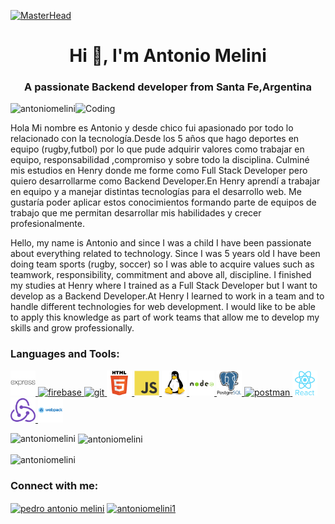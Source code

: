 [![MasterHead](https://media.geeksforgeeks.org/wp-content/cdn-uploads/20220309002834/7-Skills-to-Become-a-Backend-Developer.png)](https://rishavchanda.io)
<h1 align="center">Hi 👋, I'm Antonio Melini</h1>
<h3 align="center">A passionate Backend developer from Santa Fe,Argentina</h3>
<img align="right" alt="Coding" width="400" src="https://camo.githubusercontent.com/c1dcb74cc1c1835b1d716f5051499a2814c683c806b15f04b0eba492863703e9/68747470733a2f2f63646e2e6472696262626c652e636f6d2f75736572732f3733303730332f73637265656e73686f74732f363538313234332f6176656e746f2e676966"/>

<p align="left"> <img src="https://komarev.com/ghpvc/?username=antoniomelini&label=Profile%20views&color=0e75b6&style=flat" alt="antoniomelini" /> </p>


Hola Mi nombre es Antonio y desde chico fui apasionado por todo lo relacionado con la tecnología.Desde los 5 años que hago deportes en equipo (rugby,futbol) por lo que pude adquirir valores como trabajar en equipo, responsabilidad ,compromiso y sobre todo la disciplina.
 Culminé mis estudios en  Henry donde me forme como Full Stack Developer pero quiero desarrollarme como Backend Developer.En Henry
aprendí a trabajar en equipo y a manejar distintas tecnologías para el desarrollo web.
Me gustaría poder aplicar estos conocimientos formando parte de equipos de trabajo que me permitan desarrollar mis habilidades y crecer profesionalmente.

Hello, my name is Antonio and since I was a child I have been passionate about everything related to technology. Since I was 5 years old I have been doing team sports (rugby, soccer) so I was able to acquire values such as teamwork, responsibility, commitment and above all, discipline.
 I finished my studies at Henry where I trained as a Full Stack Developer but I want to develop as a Backend Developer.At Henry
I learned to work in a team and to handle different technologies for web development.
I would like to be able to apply this knowledge as part of work teams that allow me to develop my skills and grow professionally.


<h3 align="left">Languages and Tools:</h3>
<p align="left"> <a href="https://expressjs.com" target="_blank" rel="noreferrer"> <img src="https://raw.githubusercontent.com/devicons/devicon/master/icons/express/express-original-wordmark.svg" alt="express" width="40" height="40"/> </a> <a href="https://firebase.google.com/" target="_blank" rel="noreferrer"> <img src="https://www.vectorlogo.zone/logos/firebase/firebase-icon.svg" alt="firebase" width="40" height="40"/> </a> <a href="https://git-scm.com/" target="_blank" rel="noreferrer"> <img src="https://www.vectorlogo.zone/logos/git-scm/git-scm-icon.svg" alt="git" width="40" height="40"/> </a> <a href="https://www.w3.org/html/" target="_blank" rel="noreferrer"> <img src="https://raw.githubusercontent.com/devicons/devicon/master/icons/html5/html5-original-wordmark.svg" alt="html5" width="40" height="40"/> </a> <a href="https://developer.mozilla.org/en-US/docs/Web/JavaScript" target="_blank" rel="noreferrer"> <img src="https://raw.githubusercontent.com/devicons/devicon/master/icons/javascript/javascript-original.svg" alt="javascript" width="40" height="40"/> </a> <a href="https://www.linux.org/" target="_blank" rel="noreferrer"> <img src="https://raw.githubusercontent.com/devicons/devicon/master/icons/linux/linux-original.svg" alt="linux" width="40" height="40"/> </a> <a href="https://nodejs.org" target="_blank" rel="noreferrer"> <img src="https://raw.githubusercontent.com/devicons/devicon/master/icons/nodejs/nodejs-original-wordmark.svg" alt="nodejs" width="40" height="40"/> </a> <a href="https://www.postgresql.org" target="_blank" rel="noreferrer"> <img src="https://raw.githubusercontent.com/devicons/devicon/master/icons/postgresql/postgresql-original-wordmark.svg" alt="postgresql" width="40" height="40"/> </a> <a href="https://postman.com" target="_blank" rel="noreferrer"> <img src="https://www.vectorlogo.zone/logos/getpostman/getpostman-icon.svg" alt="postman" width="40" height="40"/> </a> <a href="https://reactjs.org/" target="_blank" rel="noreferrer"> <img src="https://raw.githubusercontent.com/devicons/devicon/master/icons/react/react-original-wordmark.svg" alt="react" width="40" height="40"/> </a> <a href="https://redux.js.org" target="_blank" rel="noreferrer"> <img src="https://raw.githubusercontent.com/devicons/devicon/master/icons/redux/redux-original.svg" alt="redux" width="40" height="40"/> </a> <a href="https://webpack.js.org" target="_blank" rel="noreferrer"> <img src="https://raw.githubusercontent.com/devicons/devicon/d00d0969292a6569d45b06d3f350f463a0107b0d/icons/webpack/webpack-original-wordmark.svg" alt="webpack" width="40" height="40"/> </a> </p>

<p><img align="left" src="https://github-readme-stats.vercel.app/api/top-langs?username=antoniomelini&show_icons=true&locale=en&layout=compact" alt="antoniomelini" /></p>

<p>&nbsp;<img align="center" src="https://github-readme-stats.vercel.app/api?username=antoniomelini&show_icons=true&locale=en" alt="antoniomelini" /></p>

<p><img align="center" src="https://github-readme-streak-stats.herokuapp.com/?user=antoniomelini&" alt="antoniomelini" /></p>

<h3 align="left">Connect with me:</h3>
<p align="left">
<a href="https://www.linkedin.com/in/pedro-antonio-melini-b98ab7238/" target="blank"><img align="center" src="https://raw.githubusercontent.com/rahuldkjain/github-profile-readme-generator/master/src/images/icons/Social/linked-in-alt.svg" alt="pedro antonio melini" height="30" width="40" /></a>
<a href="https://instagram.com/antoniomelini1" target="blank"><img align="center" src="https://raw.githubusercontent.com/rahuldkjain/github-profile-readme-generator/master/src/images/icons/Social/instagram.svg" alt="antoniomelini1" height="30" width="40" /></a>
</p>

